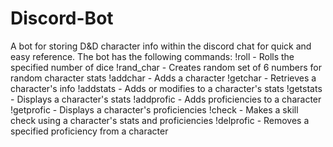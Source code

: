 # Discord-Bot
A bot for storing D&D character info within the discord chat for quick and easy reference. The bot has the following commands:
!roll - Rolls the specified number of dice
!rand_char - Creates random set of 6 numbers for random character stats
!addchar - Adds a character
!getchar - Retrieves a character's info
!addstats - Adds or modifies to a character's stats
!getstats - Displays a character's stats
!addprofic - Adds proficiencies to a character
!getprofic - Displays a character's proficiencies
!check - Makes a skill check using a character's stats and proficiencies
!delprofic - Removes a specified proficiency from a character
